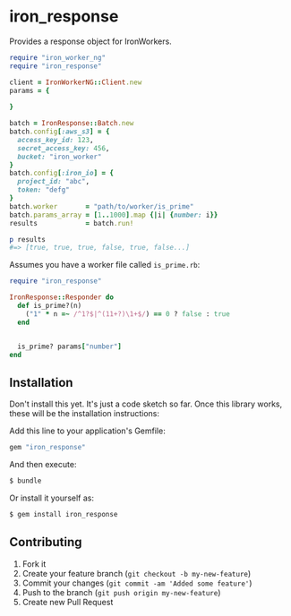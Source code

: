 # iron_response

Provides a response object for IronWorkers.

```ruby
require "iron_worker_ng"
require "iron_response"

client = IronWorkerNG::Client.new
params = {
  
}

batch = IronResponse::Batch.new
batch.config[:aws_s3] = {
  access_key_id: 123, 
  secret_access_key: 456, 
  bucket: "iron_worker"
}
batch.config[:iron_io] = {
  project_id: "abc", 
  token: "defg"
}
batch.worker       = "path/to/worker/is_prime"
batch.params_array = [1..1000].map {|i| {number: i}}
results            = batch.run!

p results
#=> [true, true, true, false, true, false...]
```

Assumes you have a worker file called `is_prime.rb`:
```ruby
require "iron_response"

IronResponse::Responder do
  def is_prime?(n)
    ("1" * n =~ /^1?$|^(11+?)\1+$/) == 0 ? false : true
  end


  is_prime? params["number"]
end
```

## Installation

Don't install this yet. It's just a code sketch so far. Once this library works, these will be the installation instructions:

Add this line to your application's Gemfile:

```ruby
gem "iron_response"
```

And then execute:

```sh
$ bundle
```

Or install it yourself as:

```sh
$ gem install iron_response
```

## Contributing

1. Fork it
2. Create your feature branch (`git checkout -b my-new-feature`)
3. Commit your changes (`git commit -am 'Added some feature'`)
4. Push to the branch (`git push origin my-new-feature`)
5. Create new Pull Request
